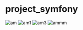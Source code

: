# project_symfony
![am](https://user-images.githubusercontent.com/63014776/109204337-80413b80-77a5-11eb-9bc2-8adf9b111320.PNG)
![am1](https://user-images.githubusercontent.com/63014776/109204369-8b946700-77a5-11eb-9f90-b662238aeb51.PNG)
![am3](https://user-images.githubusercontent.com/63014776/109204385-8f27ee00-77a5-11eb-860f-e39a6c6eea4a.PNG)
![ammm](https://user-images.githubusercontent.com/63014776/109204666-eb8b0d80-77a5-11eb-8eef-9bc9449d1f89.PNG)
